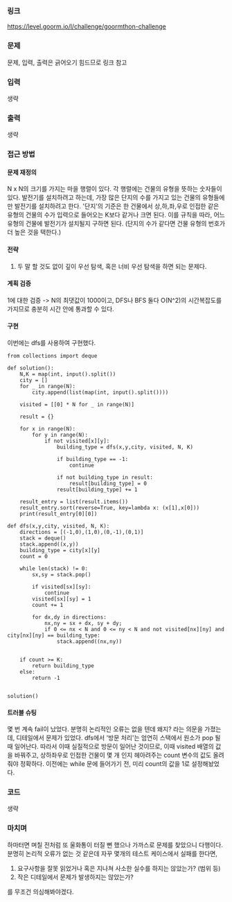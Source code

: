 ### 링크

https://level.goorm.io/l/challenge/goormthon-challenge

### 문제

문제, 입력, 출력은 긁어오기 힘드므로 링크 참고

### 입력

생략

### 출력

생략

### 접근 방법

#### 문제 재정의

N x N의 크기를 가지는 마을 행렬이 있다. 각 행렬에는 건물의 유형을 뜻하는 숫자들이 있다. 발전기를 설치하려고 하는데, 가장 많은 단지의 수를 가지고 있는 건물의 유형들에만 발전기를 설치하려고 한다. '단지'의 기준은 한 건물에서 상,하,좌,우로 인접한 같은 유형의 건물의 수가 입력으로 들어오는 K보다 같거나 크면 된다. 이를 규칙을 따라, 어느 유형의 건물에 발전기가 설치될지 구하면 된다. (단지의 수가 같다면 건물 유형의 번호가 더 높은 것을 택한다.)

#### 전략

1. 두 말 할 것도 없이 깊이 우선 탐색, 혹은 너비 우선 탐색을 하면 되는 문제다.

#### 계획 검증

1에 대한 검증 -> N의 최댓값이 1000이고, DFS나 BFS 둘다 O(N^2)의 시간복잡도를 가지므로 충분히 시간 안에 통과할 수 있다.

#### 구현

이번에는 dfs를 사용하여 구현했다.

```
from collections import deque

def solution():
	N,K = map(int, input().split())
	city = []
	for _ in range(N):
		city.append(list(map(int, input().split())))

	visited = [[0] * N for _ in range(N)]

	result = {}

	for x in range(N):
		for y in range(N):
			if not visited[x][y]:
				building_type = dfs(x,y,city, visited, N, K)

				if building_type == -1:
					continue

				if not building_type in result:
					result[building_type] = 0
				result[building_type] += 1

	result_entry = list(result.items())
	result_entry.sort(reverse=True, key=lambda x: (x[1],x[0]))
	print(result_entry[0][0])

def dfs(x,y,city, visited, N, K):
	directions = [(-1,0),(1,0),(0,-1),(0,1)]
	stack = deque()
	stack.append((x,y))
	building_type = city[x][y]
	count = 0

	while len(stack) != 0:
		sx,sy = stack.pop()

		if visited[sx][sy]:
			continue
		visited[sx][sy] = 1
		count += 1

		for dx,dy in directions:
			nx,ny = sx + dx, sy + dy;
			if 0 <= nx < N and 0 <= ny < N and not visited[nx][ny] and city[nx][ny] == building_type:
				stack.append((nx,ny))


	if count >= K:
		return building_type
	else:
		return -1


solution()

```

#### 트러블 슈팅

몇 번 계속 fail이 났었다. 분명히 논리적인 오류는 없을 텐데 왜지? 라는 의문을 가졌는데, 디테일에서 문제가 있었다. dfs에서 '방문 처리'는 엄연히 스택에서 원소가 pop 될 때 일어난다. 따라서 이때 실질적으로 방문이 일어난 것이므로, 이때 visited 배열의 값을 바꿔주고, 상하좌우로 인접한 건물이 몇 개 인지 헤아려주는 count 변수의 값도 올려줘야 정확하다. 이전에는 while 문에 들어가기 전, 미리 count의 값을 1로 설정해놨었다.

### 코드

생략

### 마치며

하마터면 며칠 전처럼 또 울화통이 터질 뻔 했으나 가까스로 문제를 찾았으니 다행이다. 분명히 논리적 오류가 없는 것 같은데 자꾸 몇개의 테스트 케이스에서 실패를 한다면,

1. 요구사항을 잘못 읽었거나 혹은 지나쳐 사소한 실수를 하지는 않았는가? (범위 등)
2. 작은 디테일에서 문제가 발생하지는 않았는가?

를 무조건 의심해봐야겠다.
